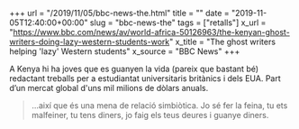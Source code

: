 +++
url = "/2019/11/05/bbc-news-the.html"
title = ""
date = "2019-11-05T12:40:00+00:00"
slug = "bbc-news-the"
tags = ["retalls"]
x_url = "https://www.bbc.com/news/av/world-africa-50126963/the-kenyan-ghost-writers-doing-lazy-western-students-work"
x_title = "The ghost writers helping 'lazy' Western students"
x_source = "BBC News"
+++


A Kenya hi ha joves que es guanyen la vida (pareix que bastant bé) redactant treballs per a estudiantat universitaris britànics i dels EUA. Part d’un mercat global d'uns mil milions de dòlars anuals.

> …així que és una mena de relació simbiòtica. Jo sé fer la feina, tu ets malfeiner, tu tens diners, jo faig els teus deures i guanye diners.
